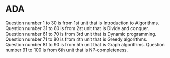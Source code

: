 # ADA
Question number 1 to 30 is from 1st unit that is Introduction to Algorithms.
Question number 31 to 60 is from 2st unit that is Divide and conquer.
Question number 61 to 70 is from 3rd unit that is Dynamic programming.
Question number 71 to 80 is from 4th unit that is Greedy algorithms.
Question number 81 to 90 is from 5th unit that is Graph algorithms.
Question number 91 to 100 is from 6th unit that is NP-completeness.
